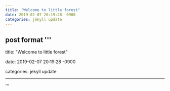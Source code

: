 ```yaml
---
title: "Welcome to little forest"
date: 2019-02-07 20:19:28 -0900
categories: jekyll update
---
```

post format
'''
---

title: "Welcome to little forest"

date: 2019-02-07 20:19:28 -0900

categories: jekyll update

---
'''
